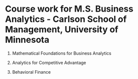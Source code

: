 # Course work for M.S. Business Analytics - Carlson School of Management, University of Minnesota

1.  Mathematical Foundations for Business Analytics

2.  Analytics for Competitive Advantage

3.  Behavioral Finance

